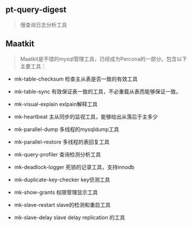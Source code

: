 
## pt-query-digest
> 慢查询日志分析工具

## Maatkit 
> Maatkit是不错的mysql管理工具，已经成为Percona的一部分。包含以下主要工具：

* mk-table-checksum 检查主从表是否一致的有效工具

* mk-table-sync 有效保证表一致的工具，不必重载从表而能够保证一致。

* mk-visual-explain  exlpain解释工具

* mk-heartbeat 主从同步的监视工具，能够给出从落后于主多少

* mk-parallel-dump 多线程的mysqldump工具

* mk-parallel-restore 多线程的表回复工具

* mk-query-profiler 查询检测分析工具

* mk-deadlock-logger 死锁的记录工具，支持innodb

* mk-duplicate-key-checker key侦测工具

* mk-show-grants 权限管理显示工具

* mk-slave-restart slave的检测和重启工具

* mk-slave-delay slave delay replication 的工具
